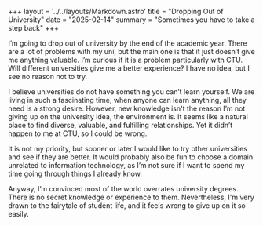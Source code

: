 +++
layout = '../../layouts/Markdown.astro'
title = "Dropping Out of University"
date = "2025-02-14"
summary = "Sometimes you have to take a step back"
+++

I’m going to drop out of university by the end of the academic year. There are a lot of problems with my uni, but the main one is that it just doesn’t give me anything valuable. I’m curious if it is a problem particularly with CTU. Will different universities give me a better experience? I have no idea, but I see no reason not to try.

I believe universities do not have something you can’t learn yourself. We are living in such a fascinating time, when anyone can learn anything, all they need is a strong desire. However, new knowledge isn't the reason I’m not giving up on the university idea, the environment is. It seems like a natural place to find diverse, valuable, and fulfilling relationships. Yet it didn’t happen to me at CTU, so I could be wrong.

It is not my priority, but sooner or later I would like to try other universities and see if they are better. It would probably also be fun to choose a domain unrelated to information technology, as I’m not sure if I want to spend my time going through things I already know.

Anyway, I’m convinced most of the world overrates university degrees. There is no secret knowledge or experience to them. Nevertheless, I'm very drawn to the fairytale of student life, and it feels wrong to give up on it so easily.